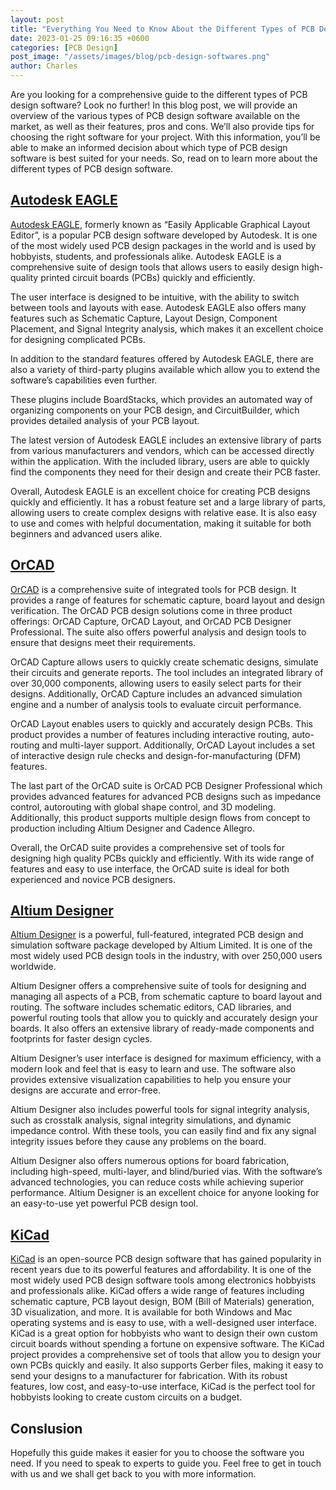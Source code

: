 ```yaml
---
layout: post
title: "Everything You Need to Know About the Different Types of PCB Design Software"
date: 2023-01-25 09:16:35 +0600
categories: [PCB Design]
post_image: "/assets/images/blog/pcb-design-softwares.png"
author: Charles
---
```


Are you looking for a comprehensive guide to the different types of PCB design software? Look no further! In this blog post, we will provide an overview of the various types of PCB design software available on the market, as well as their features, pros and cons. We’ll also provide tips for choosing the right software for your project. With this information, you’ll be able to make an informed decision about which type of PCB design software is best suited for your needs. So, read on to learn more about the different types of PCB design software.

## [Autodesk EAGLE](https://www.autodesk.com/products/eagle/overview)

[Autodesk EAGLE](https://www.autodesk.com/products/eagle/overview), formerly known as “Easily Applicable Graphical Layout Editor”, is a popular PCB design software developed by Autodesk. It is one of the most widely used PCB design packages in the world and is used by hobbyists, students, and professionals alike.
Autodesk EAGLE is a comprehensive suite of design tools that allows users to easily design high-quality printed circuit boards (PCBs) quickly and efficiently.

The user interface is designed to be intuitive, with the ability to switch between tools and layouts with ease. Autodesk EAGLE also offers many features such as Schematic Capture, Layout Design, Component Placement, and Signal Integrity analysis, which makes it an excellent choice for designing complicated PCBs.

In addition to the standard features offered by Autodesk EAGLE, there are also a variety of third-party plugins available which allow you to extend the software’s capabilities even further.

These plugins include BoardStacks, which provides an automated way of organizing components on your PCB design, and CircuitBuilder, which provides detailed analysis of your PCB layout.

The latest version of Autodesk EAGLE includes an extensive library of parts from various manufacturers and vendors, which can be accessed directly within the application. With the included library, users are able to quickly find the components they need for their design and create their PCB faster.

Overall, Autodesk EAGLE is an excellent choice for creating PCB designs quickly and efficiently. It has a robust feature set and a large library of parts, allowing users to create complex designs with relative ease. It is also easy to use and comes with helpful documentation, making it suitable for both beginners and advanced users alike.

## [OrCAD](https://www.orcad.com/)

[OrCAD](https://www.orcad.com/) is a comprehensive suite of integrated tools for PCB design. It provides a range of features for schematic capture, board layout and design verification. The OrCAD PCB design solutions come in three product offerings: OrCAD Capture, OrCAD Layout, and OrCAD PCB Designer Professional. The suite also offers powerful analysis and design tools to ensure that designs meet their requirements.

OrCAD Capture allows users to quickly create schematic designs, simulate their circuits and generate reports. The tool includes an integrated library of over 30,000 components, allowing users to easily select parts for their designs. Additionally, OrCAD Capture includes an advanced simulation engine and a number of analysis tools to evaluate circuit performance.

OrCAD Layout enables users to quickly and accurately design PCBs. This product provides a number of features including interactive routing, auto-routing and multi-layer support. Additionally, OrCAD Layout includes a set of interactive design rule checks and design-for-manufacturing (DFM) features.

The last part of the OrCAD suite is OrCAD PCB Designer Professional which provides advanced features for advanced PCB designs such as impedance control, autorouting with global shape control, and 3D modeling. Additionally, this product supports multiple design flows from concept to production including Altium Designer and Cadence Allegro.

Overall, the OrCAD suite provides a comprehensive set of tools for designing high quality PCBs quickly and efficiently. With its wide range of features and easy to use interface, the OrCAD suite is ideal for both experienced and novice PCB designers.

## [Altium Designer](https://www.altium.com/altium-designer)

[Altium Designer](https://www.altium.com/altium-designer) is a powerful, full-featured, integrated PCB design and simulation software package developed by Altium Limited. It is one of the most widely used PCB design tools in the industry, with over 250,000 users worldwide.

Altium Designer offers a comprehensive suite of tools for designing and managing all aspects of a PCB, from schematic capture to board layout and routing. The software includes schematic editors, CAD libraries, and powerful routing tools that allow you to quickly and accurately design your boards. It also offers an extensive library of ready-made components and footprints for faster design cycles.

Altium Designer’s user interface is designed for maximum efficiency, with a modern look and feel that is easy to learn and use. The software also provides extensive visualization capabilities to help you ensure your designs are accurate and error-free.

Altium Designer also includes powerful tools for signal integrity analysis, such as crosstalk analysis, signal integrity simulations, and dynamic impedance control. With these tools, you can easily find and fix any signal integrity issues before they cause any problems on the board.

Altium Designer also offers numerous options for board fabrication, including high-speed, multi-layer, and blind/buried vias. With the software’s advanced technologies, you can reduce costs while achieving superior performance. Altium Designer is an excellent choice for anyone looking for an easy-to-use yet powerful PCB design tool.

## [KiCad](https://www.kicad.org/)

[KiCad](https://www.kicad.org/) is an open-source PCB design software that has gained popularity in recent years due to its powerful features and affordability. It is one of the most widely used PCB design software tools among electronics hobbyists and professionals alike. KiCad offers a wide range of features including schematic capture, PCB layout design, BOM (Bill of Materials) generation, 3D visualization, and more. It is available for both Windows and Mac operating systems and is easy to use, with a well-designed user interface. KiCad is a great option for hobbyists who want to design their own custom circuit boards without spending a fortune on expensive software. The KiCad project provides a comprehensive set of tools that allow you to design your own PCBs quickly and easily. It also supports Gerber files, making it easy to send your designs to a manufacturer for fabrication. With its robust features, low cost, and easy-to-use interface, KiCad is the perfect tool for hobbyists looking to create custom circuits on a budget.

## Conslusion

Hopefully this guide makes it easier for you to choose the software you need. If you need to speak to experts to guide you. Feel free to get in touch with us and we shall get back to you with more information.
